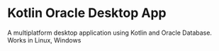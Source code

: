 # Kotlin Oracle Desktop App
A multiplatform desktop application using Kotlin and Oracle Database.
Works in Linux, Windows
